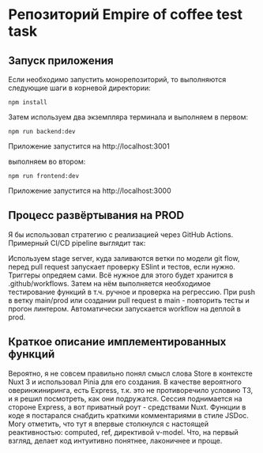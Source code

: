 # Репозиторий Empire of coffee test task

## Запуск приложения

Если необходимо запустить монорепозиторий, то выполняются следующие шаги в корневой директории:

`npm install`

Затем используем два экземпляра терминала и выполняем в первом:

`npm run backend:dev`

Приложение запустится на http://localhost:3001

выполняем во втором:

`npm run frontend:dev`

Приложение запустится на http://localhost:3000

## Процесс развёртывания на PROD

Я бы использовал стратегию c реализацией через GitHub Actions. Примерный CI/CD pipeline выглядит так:

Используем stage server, куда заливаются ветки по модели git flow, перед pull request запускает проверку ESlint и тестов, если нужно. Триггеры опредяем сами.
Всё нужное для этого будет хранится в .github/workflows.
Затем на нём выполняется необходимое тестирование функций в т.ч. ручное и проверка на регрессию.
При push в ветку main/prod или создании pull request в main - повторить тесты и прогон линтером. Автоматически запускается workflow на деплой в prod.

## Краткое описание имплементированных функций

Вероятно, я не совсем правильно понял смысл слова Store в контексте Nuxt 3 и использовал Pinia для его создания.
В качестве вероятного оверинжиниринга, есть Express, т.к. это не противоречило условию ТЗ, и я решил посмотреть, как они подружатся. Сессия поднимается на стороне Express, а вот приватный роут - средствами Nuxt.
Функции в коде я постарался снабдить краткими комментариями в стиле JSDoc.
Могу отметить, что тут я впервые столкнулся с настоящей реактивностью: сomputed, ref, директивой v-model. Что, на первый взгляд, делает код интуитивно понятнее, лаконичнее и проще.
